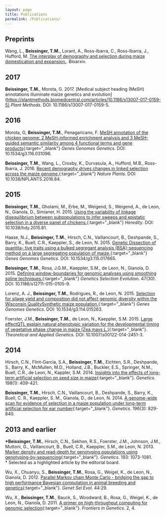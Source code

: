 ```yaml
---
layout: page
title: Publications
permalink: /Publications/
---
```


## Preprints
Wang, L., **Beissinger, T.M.**, Lorant, A., Ross-Ibarra, C., Ross-Ibarra, J., Hufford, M. [The interplay of demography and selection during maize domestication and expansion.](http://biorxiv.org/content/early/2017/03/07/114579). Bioarxiv.

## 2017
**Beissinger, T.M.**, Morota, G. 2017. [Medical subject heading (MeSH) annotations illuminate maize genetics and evolution](https://plantmethods.biomedcentral.com/articles/10.1186/s13007-017-0159-5} *Plant Methods*. DOI: 10.1186/s13007-017-0159-5.


## 2016

Morota, G, **Beissinger, T.M.**, Penagaricano, F. [MeSH annotation of the chicken genome: 2 MeSH-informed enrichment analysis and 3 MeSH-guided semantic similarity among 4 functional terms and gene products](http://www.g3journal.org/content/early/2016/06/01/g3.116.031096.abstract?sid=59a4c3f3-e212-409b-91bc-eafa877a61bd){:target="_blank"} *Genes Genomes Genetics*. DOI: 10.1534/g3.116.031096.

**Beissinger, T.M.**, Wang, L., Crosby, K., Durvasula, A., Hufford, M.B., Ross-Ibarra, J. 2016. [Recent demography drives changes in linked selection across the maize genome.](http://beissingerlab.github.io/docs/nplants.2016.84.pdf){:target="_blank"} *Nature Plants*. DOI: 10.1038/NPLANTS.2016.84.

## 2015

**Beissinger, T.M.**, Gholami, M., Erbe, M., Weigend, S., Weigend, A., de Leon, N., Gianola, D., Simianer, H. 2015. [Using the variability of linkage disequilibrium between subpopulations to infer sweeps and epistatic selection in a diverse panel of chickens.](http://www.nature.com/hdy/journal/vaop/ncurrent/abs/hdy201581a.html){:target="_blank"} *Heredity*.  DOI: 10.1038/hdy.2015.81.

Haase, N.J., **Beissinger, T.M.**, Hirsch, C.N., Vaillancourt, B., Deshpande, S., Barry, K., Buell, C.R., Kaeppler, S., de Leon, N. 2015. [Genetic Dissection of quantita- tive traits using a bulked segregant analysis (BSA)-sequencing method on a large segregating population of maize.](http://www.g3journal.org/content/early/2015/06/01/g3.115.017665.abstract){:target="_blank"} *Genes Genomes Genetics*. DOI: 10.1534/g3.115.017665.

**Beissinger, T.M.**, Rosa, J.G.M., Kaeppler, S.M., de Leon, N., Gianola, D. 2015. [Defining window-boundaries for genomic analyses using smoothing spline techniques.](http://www.gsejournal.org/content/47/1/30){:target="_blank"} *Genetics Selection Evolution*. 47(30). DOI: 10.1186/s12711-015-0105-9.

Lorenz, A. J., **Beissinger, T.M.**, Rodrigues, R., de Leon, N. 2015. [Selection for silage yield and composition did not affect genomic diversity within the Wisconsin QualitySynthetic maize population.](http://www.g3journal.org/content/early/2015/02/02/g3.114.015263.abstract){:target="_blank"} *Genes Genomes Genetics*. DOI: 10.1534/g3.114.015263.

Foerster, J.M., **Beissinger, T.M.**, de Leon, N., Kaeppler, S.M. 2015. [Large effectQTL explain natural phenotypic variation for the developmental timing of vegetative phase change in maize (Zea mays L.)](http://link.springer.com/article/10.1007/s00122-014-2451-3){:target="_blank"}. *Theoretical and Applied Genetics*. DOI:
10.1007/s00122-014-2451-3.

## 2014
Hirsch, C.N., Flint-Garcia, S.A., **Beissinger, T.M.**, Eichten, S.R., Deshpande, S., Barry, K., McMullen, M.D., Holland, J.B., Buckler, E.S., Springer, N.M., Buell, C.R., de Leon, N., Kappler, S.M. 2014. [Insights into the effects of long-term artificial selection on seed size in maize](http://www.genetics.org/content/198/1/409.abstract?sid=e4b2d64c-6e61-4c88-9ddd-2c492f16c35d){:target="_blank"}. *Genetics*. 198(1): 409-421.

**Beissinger, T.M.**, Hirsch, C.N., Vaillancourt, B., Deshpande, S., Barry, K., Buell, C. R., Kaeppler, S. M., Gianola, D., de Leon, N. 2014. [A genome-wide scan for evidence of selection in a maize population under long-term artificial selection for ear number](http://www.genetics.org/content/196/3/829.abstract?sid=e4b2d64c-6e61-4c88-9ddd-2c492f16c35d){:target="_blank"}. *Genetics*. 196(3): 829-840.

## 2013 and earlier
**\*Beissinger, T.M.**, Hirsch, C.N., Sekhon, R.S., Foerster, J.M., Johnson, J.M., Muttoni, G., Vaillancourt, B., Buell, C.R., Kaeppler, S.M., de Leon, N. 2013. [Marker density and read-depth for genotyping populations using genotyping-by-sequencing](http://www.genetics.org/content/193/4/1073.abstract?sid=e4b2d64c-6e61-4c88-9ddd-2c492f16c35d){:target="_blank"}. *Genetics*. 193: 1073-1081.  <br/>
\* Selected as a highlighted article by the editorial board.

Wu, X., Chuanyu, S., **Beissinger, T.M.**, Rosa, G., Weigel, K., de Leon, N., Gianola, D. 2012. [Parallel Markov chain Monte Carlo - bridging the gap to high performance Bayesian computation in animal breeding and genetics](http://www.gsejournal.org/content/44/1/29){:target="_blank"}. *Genet Sel Evol*. 44:29.

Wu, X., **Beissinger, T.M.**, Bauck, S., Woodward, B., Rosa, G., Weigel, K., de
Leon, N., Gianola, D. 2011. [A primer on high-throughput computing for genomic
selection](http://journal.frontiersin.org/article/10.3389/fgene.2011.00004/abstract){:target="_blank"}. *Frontiers in Genetics*. 2, 4.
